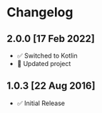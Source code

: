 # Changelog

## 2.0.0 [17 Feb 2022]

- ✅  Switched to Kotlin
- 🧹  Updated project

## 1.0.3 [22 Aug 2016]

- ✅  Initial Release
  
